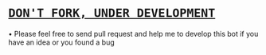 # [`DON'T FORK, UNDER DEVELOPMENT`](https://github.com/PikaBotz)

• Please feel free to send pull request and help me to develop this bot if you have an idea or you found a bug

